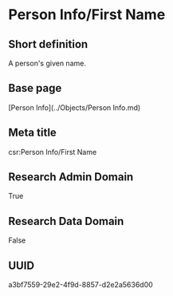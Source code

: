 # Person Info/First Name
## Short definition
A person's given name.
## Base page
[Person Info](../Objects/Person Info.md)
## Meta title
csr:Person Info/First Name
## Research Admin Domain
True
## Research Data Domain
False
## UUID
a3bf7559-29e2-4f9d-8857-d2e2a5636d00
